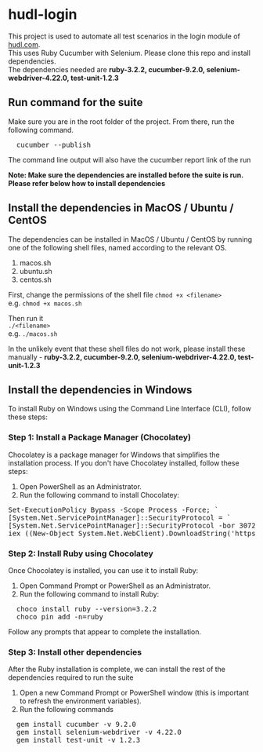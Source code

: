 # hudl-login

This project is used to automate all test scenarios in the login module of [hudl.com](https://www.hudl.com).  
This uses Ruby Cucumber with Selenium. Please clone this repo and install dependencies.  
The dependencies needed are **ruby-3.2.2, cucumber-9.2.0, selenium-webdriver-4.22.0, test-unit-1.2.3**

## Run command for the suite
Make sure you are in the root folder of the project. From there, run the following command.
<pre>
  cucumber --publish
</pre>
The command line output will also have the cucumber report link of the run

**Note: Make sure the dependencies are installed before the suite is run. Please refer below how to install dependencies**

## Install the dependencies in MacOS / Ubuntu / CentOS

The dependencies can be installed in MacOS / Ubuntu / CentOS by running one of the following shell files, named according to the relevant OS.

1. macos.sh
2. ubuntu.sh
3. centos.sh

First, change the permissions of the shell file
```chmod +x <filename>```  
e.g. ```chmod +x macos.sh```  

Then run it  
```./<filename>```  
e.g. ```./macos.sh```

In the unlikely event that these shell files do not work, please install these manually - **ruby-3.2.2, cucumber-9.2.0, selenium-webdriver-4.22.0, test-unit-1.2.3**

## Install the dependencies in Windows

To install Ruby on Windows using the Command Line Interface (CLI), follow these steps:  

### Step 1: Install a Package Manager (Chocolatey)
Chocolatey is a package manager for Windows that simplifies the installation process. If you don't have Chocolatey installed, follow these steps:  

1. Open PowerShell as an Administrator.
2. Run the following command to install Chocolatey:

<pre>
Set-ExecutionPolicy Bypass -Scope Process -Force; `
[System.Net.ServicePointManager]::SecurityProtocol = `
[System.Net.ServicePointManager]::SecurityProtocol -bor 3072; `
iex ((New-Object System.Net.WebClient).DownloadString('https://community.chocolatey.org/install.ps1'))
</pre>
### Step 2: Install Ruby using Chocolatey
Once Chocolatey is installed, you can use it to install Ruby:  

1. Open Command Prompt or PowerShell as an Administrator.
2. Run the following command to install Ruby:
<pre>
  choco install ruby --version=3.2.2
  choco pin add -n=ruby
</pre>

Follow any prompts that appear to complete the installation.

### Step 3: Install other dependencies
After the Ruby installation is complete, we can install the rest of the dependencies required to run the suite

1. Open a new Command Prompt or PowerShell window (this is important to refresh the environment variables).
2. Run the following commands

<pre>
  gem install cucumber -v 9.2.0
  gem install selenium-webdriver -v 4.22.0
  gem install test-unit -v 1.2.3
</pre>
